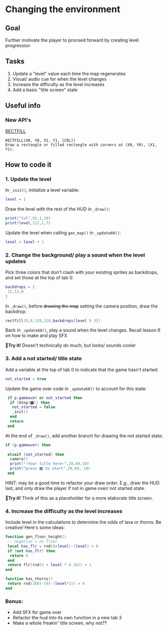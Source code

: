 # Changing the environment
## Goal
Further motivate the player to proceed forward by creating level progression
## Tasks
1. Update a "level" value each time the map regenerates
2. Visual/ audio cue for when the level changes
3. Increase the difficulty as the level increases
4. Add a basic "title screen" state
## Useful info
### New API's
[RECTFILL](https://www.lexaloffle.com/dl/docs/pico-8_manual.html#RECTFILL)
```
RECTFILL(X0, Y0, X1, Y1, [COL])
Draw a rectangle or filled rectangle with corners at (X0, Y0), (X1, Y1).
```

## How to code it
### 1. Update the level
In `_init()`, initialize a level variable:
```lua
level = 1
```

Draw the level with the rest of the HUD in `_draw()`:
```lua
print("lvl",92,1,10)
print(level,112,1,7)
```

Update the level when calling `gen_map()` in `_update60()`:
```lua
level = level + 1
```

### 2. Change the background/ play a sound when the level updates
Pick three colors that don't clash with your existing sprites as backdrops, and set those at the top of tab 0:
```lua
backdrops = {
 12,13,0
}
```

In `_draw()`, before ~~drawing the map~~ setting the camera position, draw the backdrop:
```lua
rectfill(0,0,128,128,backdrops[level % 3])
```

Back in `_update60()`, play a sound when the level changes. Recall lesson 6 on how to make and play SFX


🏃**Try it!** Doesn't technically do much, but looks/ sounds cooler

### 3. Add a not started/ title state
Add a variable at the top of tab 0 to indicate that the game hasn't started:
```lua
not_started = true
```

Update the game over code in `_update60()` to account for this state:
```lua
 if p.gameover or not_started then
  if (btnp(🅾️)) then
   not_started = false
   _init()
  end
  return
 end
```

At the end of `_draw()`, add another branch for drawing the not started state:
```lua
if (p.gameover) then
  -- ...
 elseif (not_started) then
  camera()
  print("~Your title here~",28,60,10)
  print("press 🅾️ to start",28,68, 10)
 end
```

HINT: may be a good time to refactor your draw order. E.g., draw the HUD last, and only draw the player if not in game over/ not started state.

🏃**Try it!** Think of this as a placeholder for a more elaborate title screen.

### 4. Increase the difficulty as the level increases
Include level in the calculations to determine the odds of lava or thorns. Be creative! Here's some ideas:

```lua
function gen_floor_height()
 -- negative = no floor
 local has_flr = rnd(8+level)-(level) > 0
 if (not has_flr) then
  return 0
 end
 return flr(rnd(3 + level * 0.34)) + 1
end

function has_thorns()
 return rnd(100)-(97-(level*2)) > 0
end
```

### Bonus:
- Add SFX for game over
- Refactor the hud into its own function in a new tab 3
- Make a whole freakin' title screen, why not??
